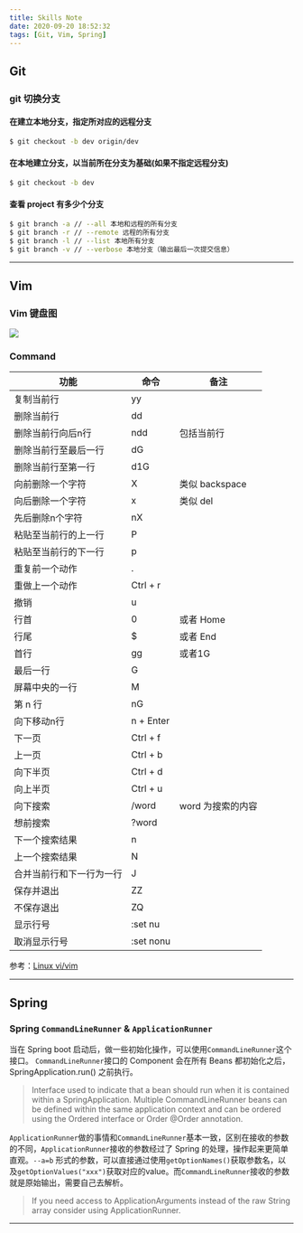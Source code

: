 ```yaml
---
title: Skills Note
date: 2020-09-20 18:52:32
tags: [Git, Vim, Spring]
---
```


## Git

### git 切换分支
#### 在建立本地分支，指定所对应的远程分支
```sh
$ git checkout -b dev origin/dev
```

#### 在本地建立分支，以当前所在分支为基础(如果不指定远程分支)
```sh
$ git checkout -b dev
```

#### 查看 project 有多少个分支
```sh
$ git branch -a // --all 本地和远程的所有分支
$ git branch -r // --remote 远程的所有分支
$ git branch -l // --list 本地所有分支
$ git branch -v // --verbose 本地分支（输出最后一次提交信息）
```
---

## Vim

### Vim 键盘图
![](https://www.runoob.com/wp-content/uploads/2015/10/vi-vim-cheat-sheet-sch.gif)

### Command

| 功能 | 命令 | 备注 |
| --- | --- | --- |
| 复制当前行 | yy | 
| 删除当前行 | dd |
| 删除当前行向后n行 | ndd | 包括当前行 | 
| 删除当前行至最后一行 | dG |
| 删除当前行至第一行 | d1G |
| 向前删除一个字符 | X | 类似 backspace |  
| 向后删除一个字符 | x | 类似 del |
| 先后删除n个字符 | nX | 
| 粘贴至当前行的上一行 | P | 
| 粘贴至当前行的下一行 | p | 
| 重复前一个动作 | . | 
| 重做上一个动作 | Ctrl + r |
| 撤销 | u |
| 行首 | 0 | 或者 Home |
| 行尾 | $ | 或者 End | 
| 首行 | gg | 或者1G | 
| 最后一行 | G |
| 屏幕中央的一行 | M |
| 第 n 行 | nG |
| 向下移动n行 | n + Enter |
| 下一页 | Ctrl + f |
| 上一页 | Ctrl + b |
| 向下半页 | Ctrl + d |
| 向上半页 | Ctrl + u |
| 向下搜索 | /word | word 为搜索的内容 | 
| 想前搜索 | ?word |
| 下一个搜索结果 | n |
| 上一个搜索结果 | N |
| 合并当前行和下一行为一行 | J | 
| 保存并退出 | ZZ | 
| 不保存退出 | ZQ |
| 显示行号 | :set nu | 
| 取消显示行号 | :set nonu | 


参考：[Linux vi/vim](https://www.runoob.com/linux/linux-vim.html)

---
## Spring
### Spring `CommandLineRunner` & `ApplicationRunner`

当在 Spring boot 启动后，做一些初始化操作，可以使用`CommandLineRunner`这个接口。
`CommandLineRunner`接口的 Component 会在所有 Beans 都初始化之后，SpringApplication.run() 之前执行。

> Interface used to indicate that a bean should run when it is contained within a SpringApplication. Multiple CommandLineRunner beans can be defined within the same application context and can be ordered using the Ordered interface or Order @Order annotation.

`ApplicationRunner`做的事情和`CommandLineRunner`基本一致，区别在接收的参数的不同，`ApplicationRunner`接收的参数经过了 Spring 的处理，操作起来更简单直观。`--a=b` 形式的参数，可以直接通过使用`getOptionNames()`获取参数名，以及`getOptionValues("xxx")`获取对应的value。而`CommandLineRunner`接收的参数就是原始输出，需要自己去解析。

> If you need access to ApplicationArguments instead of the raw String array consider using ApplicationRunner.

---